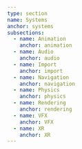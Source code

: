 ```yaml
---
type: section
name: Systems
anchor: systems
subsections:
  - name: Animation
    anchor: animation
  - name: Audio
    anchor: audio
  - name: Import
    anchor: import
  - name: Navigation
    anchor: navigation
  - name: Physics
    anchor: physics
  - name: Rendering
    anchor: rendering
  - name: VFX
    anchor: VFX
  - name: XR
    anchor: XR
---
```

